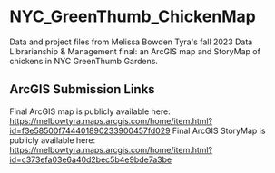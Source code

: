 # NYC_GreenThumb_ChickenMap
Data and project files from Melissa Bowden Tyra's fall 2023 Data Librarianship &amp; Management final: an ArcGIS map and StoryMap of chickens in NYC GreenThumb Gardens. 

## ArcGIS Submission Links
Final ArcGIS map is publicly available here: https://melbowtyra.maps.arcgis.com/home/item.html?id=f3e58500f744401890233900457fd029
Final ArcGIS StoryMap is publicly available here: https://melbowtyra.maps.arcgis.com/home/item.html?id=c373efa03e6a40d2bec5b4e9bde7a3be
